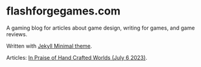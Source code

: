 # flashforgegames.com

A gaming blog for articles about game design, writing for games, and game reviews. 

Written with [Jekyll Minimal theme](./github.com/pages-themes/minimal).

Articles:
[In Praise of Hand Crafted Worlds (July 6 2023)](./InPraiseofHandCraftedWorlds.html).
